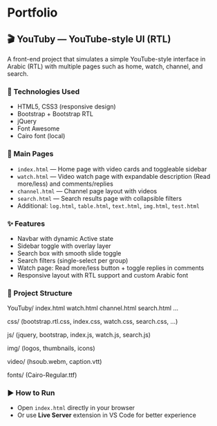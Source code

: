 # Portfolio
## 🎬 YouTuby — YouTube-style UI (RTL)

A front-end project that simulates a simple YouTube-style interface in Arabic (RTL) with multiple pages such as home, watch, channel, and search.

### 🧩 Technologies Used
- HTML5, CSS3 (responsive design)
- Bootstrap + Bootstrap RTL
- jQuery
- Font Awesome
- Cairo font (local)

### 📄 Main Pages
- `index.html` — Home page with video cards and toggleable sidebar  
- `watch.html` — Video watch page with expandable description (Read more/less) and comments/replies  
- `channel.html` — Channel page layout with videos  
- `search.html` — Search results page with collapsible filters  
- Additional: `log.html`, `table.html`, `text.html`, `img.html`, `test.html`

### ✨ Features
- Navbar with dynamic Active state  
- Sidebar toggle with overlay layer  
- Search box with smooth slide toggle  
- Search filters (single-select per group)  
- Watch page: Read more/less button + toggle replies in comments  
- Responsive layout with RTL support and custom Arabic font  

### 📂 Project Structure
YouTuby/
index.html  watch.html  channel.html  search.html  …

css/        (bootstrap.rtl.css, index.css, watch.css, search.css, …)

js/         (jquery, bootstrap, index.js, watch.js, search.js)

img/        (logos, thumbnails, icons)

video/      (hsoub.webm, caption.vtt)

fonts/      (Cairo-Regular.ttf)

### ▶️ How to Run
- Open `index.html` directly in your browser  
- Or use **Live Server** extension in VS Code for better experience  

